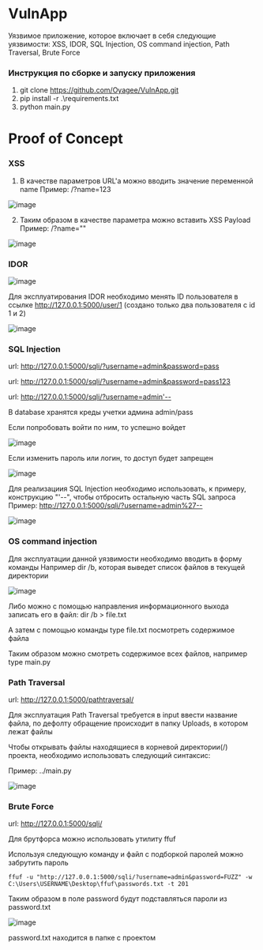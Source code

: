 # VulnApp
Уязвимое приложение, которое включает в себя следующие уязвимости: XSS, IDOR, SQL Injection, OS command injection, Path Traversal, Brute Force

### Инструкция по сборке и запуску приложения
1. git clone https://github.com/Oyagee/VulnApp.git
2. pip install -r .\requirements.txt
3. python main.py

# Proof of Concept

### XSS

1. В качестве параметров URL'а можно вводить значение переменной name 
Пример: /?name=123

![image](https://github.com/Oyagee/VulnApp/assets/73120241/05ee5afa-b226-49d1-864c-fe61a24c0a6d)

2. Таким образом в качестве параметра можно вставить XSS Payload
Пример: /?name="<script>alert(123)</script>"

![image](https://github.com/Oyagee/VulnApp/assets/73120241/0e9ba0c1-66a8-4db0-b209-a2556a06cbf8)


### IDOR

![image](https://github.com/Oyagee/VulnApp/assets/73120241/5e444309-1726-4385-9825-4e81f4062251)

Для эксплуатирования IDOR необходимо менять ID пользователя в ссылке http://127.0.0.1:5000/user/1 (создано только два пользователя с id 1 и 2)

![image](https://github.com/Oyagee/VulnApp/assets/73120241/ed70b0e7-7dde-4172-a149-f95848ee8582)


### SQL Injection

url: http://127.0.0.1:5000/sqli/?username=admin&password=pass

url: http://127.0.0.1:5000/sqli/?username=admin&password=pass123

url: http://127.0.0.1:5000/sqli/?username=admin'--

В database хранятся креды учетки админа admin/pass

Если попробовать войти по ним, то успешно войдет

![image](https://github.com/Oyagee/VulnApp/assets/73120241/3e564c0a-6c00-42db-be39-3f63276e33a7)

Если изменить пароль или логин, то доступ будет запрещен

![image](https://github.com/Oyagee/VulnApp/assets/73120241/919f3ee7-36f2-42ad-bdd7-839c7b405f14)

Для реализациия SQL Injection необходимо использовать, к примеру, конструкцию "'--", чтобы отбросить остальную часть SQL запроса
Пример: http://127.0.0.1:5000/sqli/?username=admin%27--

![image](https://github.com/Oyagee/VulnApp/assets/73120241/280e4ec7-23a1-4735-ac37-64bca80660c8)

### OS command injection

Для эксплуатации данной уязвимости необходимо вводить в форму команды
Например dir /b, которая выведет список файлов в текущей директории

![image](https://github.com/Oyagee/VulnApp/assets/73120241/6f6725df-7745-45a8-af75-08e374569c54)

Либо можно с помощью направления информационного выхода записать его в файл: dir /b > file.txt

А затем с помощью команды type file.txt посмотреть содержимое файла

Таким образом можно смотреть содержимое всех файлов, например type main.py

### Path Traversal

url: http://127.0.0.1:5000/pathtraversal/

Для эксплуатация Path Traversal требуется в input ввести название файла, по дефолту обращение происходит в папку Uploads, в котором лежат файлы

Чтобы открывать файлы находящиеся в корневой директории(/) проекта, необходимо использовать следующий синтаксис:

Пример: ../main.py 

![image](https://github.com/Oyagee/VulnApp/assets/73120241/2a7766c7-c619-4a93-895b-538a2ae067d9)


### Brute Force

url: http://127.0.0.1:5000/sqli/

Для брутфорса можно использовать утилиту ffuf

Используя следующую команду и файл с подборкой паролей можно забрутить пароль
```
ffuf -u "http://127.0.0.1:5000/sqli/?username=admin&password=FUZZ" -w C:\Users\USERNAME\Desktop\ffuf\passwords.txt -t 201
```
Таким образом в поле password будут подставляться пароли из password.txt

![image](https://github.com/Oyagee/VulnApp/assets/73120241/448de31b-045e-4394-b3e7-4c205acc44e3)

password.txt находится в папке с проектом



